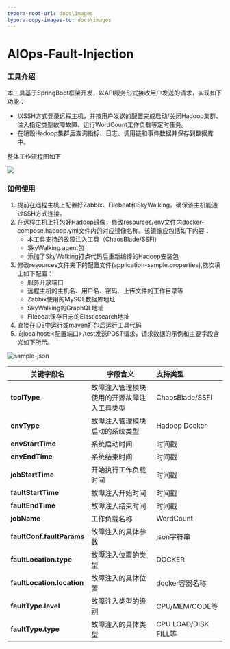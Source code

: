 ```yaml
---
typora-root-url: docs\images
typora-copy-images-to: docs\images
---
```


# AIOps-Fault-Injection



### 工具介绍

本工具基于SpringBoot框架开发，以API服务形式接收用户发送的请求，实现如下功能：

- 以SSH方式登录远程主机，并按用户发送的配置完成启动/关闭Hadoop集群、注入指定类型故障故障、运行WordCount工作负载等定时任务。
- 在销毁Hadoop集群后查询指标、日志、调用链和事件数据并保存到数据库中。

整体工作流程图如下

![](/示意图.png)





### 如何使用

1. 提前在远程主机上配置好Zabbix、Filebeat和SkyWalking，确保该主机能通过SSH方式连接。
2. 在远程主机上打包好Hadoop镜像，修改resources/env文件内docker-compose.hadoop.yml文件内的对应镜像名称。该镜像应包括如下内容：
   - 本工具支持的故障注入工具（ChaosBlade/SSFI）
   - SkyWalking agent包
   - 添加了SkyWalking打点代码后重新编译的Hadoop安装包
3. 修改resources文件夹下的配置文件(application-sample.properties),依次填上如下配置：
   - 服务开放端口
   - 远程主机的主机名、用户名、密码、上传文件的工作目录等
   - Zabbix使用的MySQL数据库地址
   - SkyWalking的GraphQL地址
   - Filebeat保存日志的Elasticsearch地址
4. 直接在IDE中运行或maven打包后运行工具代码
5. 向localhost:<配置端口>/test发送POST请求，请求数据的示例和主要字段含义如下所示。

![sample-json](/sample-json.png)

| **关键字段名**             | **字段含义**                               | 支持类型             |
| -------------------------- | ------------------------------------------ | :------------------- |
| **toolType**               | 故障注入管理模块使用的开源故障注入工具类型 | ChaosBlade/SSFI      |
| **envType**                | 故障注入管理模块启动的系统类型             | Hadoop Docker        |
| **envStartTime**           | 系统启动时间                               | 时间戳               |
| **envEndTime**             | 系统结束时间                               | 时间戳               |
| **jobStartTime**           | 开始执行工作负载时间                       | 时间戳               |
| **faultStartTime**         | 故障注入开始时间                           | 时间戳               |
| **faultEndTime**           | 故障注入结束时间                           | 时间戳               |
| **jobName**                | 工作负载名称                               | WordCount            |
| **faultConf.faultParams**  | 故障注入的具体参数                         | json字符串           |
| **faultLocation.type**     | 故障注入位置的类型                         | DOCKER               |
| **faultLocation.location** | 故障注入的具体位置                         | docker容器名称       |
| **faultType.level**        | 故障注入类型的级别                         | CPU/MEM/CODE等       |
| **faultType.type**         | 故障注入的具体类型                         | CPU LOAD/DISK FILL等 |